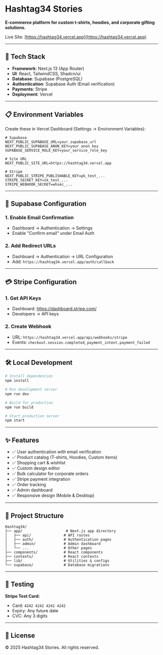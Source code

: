 # Hashtag34 Stories

**E-commerce platform for custom t-shirts, hoodies, and corporate gifting solutions.**

Live Site: [https://hashtag34.vercel.app](https://hashtag34.vercel.app)

---

## 🚀 Tech Stack

- **Framework**: Next.js 13 (App Router)
- **UI**: React, TailwindCSS, Shadcn/ui
- **Database**: Supabase (PostgreSQL)
- **Authentication**: Supabase Auth (Email verification)
- **Payments**: Stripe
- **Deployment**: Vercel

---

## 📋 Environment Variables

Create these in Vercel Dashboard (Settings → Environment Variables):

```env
# Supabase
NEXT_PUBLIC_SUPABASE_URL=your_supabase_url
NEXT_PUBLIC_SUPABASE_ANON_KEY=your_anon_key
SUPABASE_SERVICE_ROLE_KEY=your_service_role_key

# Site URL
NEXT_PUBLIC_SITE_URL=https://hashtag34.vercel.app

# Stripe
NEXT_PUBLIC_STRIPE_PUBLISHABLE_KEY=pk_test_...
STRIPE_SECRET_KEY=sk_test_...
STRIPE_WEBHOOK_SECRET=whsec_...
```

---

## 🔧 Supabase Configuration

### 1. Enable Email Confirmation
- Dashboard → Authentication → Settings
- Enable "Confirm email" under Email Auth

### 2. Add Redirect URLs
- Dashboard → Authentication → URL Configuration
- Add: `https://hashtag34.vercel.app/auth/callback`

---

## 💳 Stripe Configuration

### 1. Get API Keys
- Dashboard: https://dashboard.stripe.com/
- Developers → API keys

### 2. Create Webhook
- URL: `https://hashtag34.vercel.app/api/webhooks/stripe`
- Events: `checkout.session.completed`, `payment_intent.payment_failed`

---

## 🛠️ Local Development

```bash
# Install dependencies
npm install

# Run development server
npm run dev

# Build for production
npm run build

# Start production server
npm start
```

---

## ✨ Features

- ✅ User authentication with email verification
- ✅ Product catalog (T-shirts, Hoodies, Custom items)
- ✅ Shopping cart & wishlist
- ✅ Custom design editor
- ✅ Bulk calculator for corporate orders
- ✅ Stripe payment integration
- ✅ Order tracking
- ✅ Admin dashboard
- ✅ Responsive design (Mobile & Desktop)

---

## 📁 Project Structure

```
Hashtag34/
├── app/                    # Next.js app directory
│   ├── api/               # API routes
│   ├── auth/              # Authentication pages
│   ├── admin/             # Admin dashboard
│   └── ...                # Other pages
├── components/            # React components
├── contexts/              # React contexts
├── lib/                   # Utilities & configs
└── supabase/              # Database migrations
```

---

## 🧪 Testing

**Stripe Test Card:**
- Card: `4242 4242 4242 4242`
- Expiry: Any future date
- CVC: Any 3 digits

---

## 📝 License

© 2025 Hashtag34 Stories. All rights reserved.
